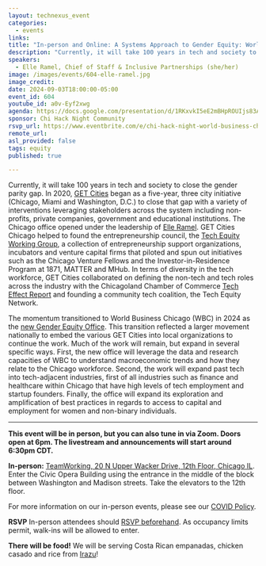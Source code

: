 ```yaml
---
layout: technexus_event
categories:
  - events
links: 
title: "In-person and Online: A Systems Approach to Gender Equity: World Business Chicago"
description: "Currently, it will take 100 years in tech and society to close the gender parity gap. In 2020, GET Cities began as a five-year, three city initiative (Chicago, Miami and Washington, D.C.) to close that gap with a variety of interventions leveraging stakeholders across the system including non-profits, private companies, government and educational institutions. Now at World Business Chicago (WBC) as the head of their new Gender Equity Office, Elle Ramel will lead the new office to leverage the data and research capacities of WBC to understand macroeconomic trends and how they relate to the Chicago workforce, expand past tech into tech-adjacent industries, and extend its exploration and amplification of best practices in regards to access to capital and employment for women and non-binary individuals."
speakers:
  - Elle Ramel, Chief of Staff & Inclusive Partnerships (she/her)
image: /images/events/604-elle-ramel.jpg
image_credit: 
date: 2024-09-03T18:00:00-05:00
event_id: 604
youtube_id: a0v-Eyf2xwg
agenda: https://docs.google.com/presentation/d/1RKxvkI5eE2mBHpROUIjs83Aeh9-DnUATEUSDPDuCADc/edit#slide=id.g121c7120608_0_0
sponsor: Chi Hack Night Community
rsvp_url: https://www.eventbrite.com/e/chi-hack-night-world-business-chicagos-gender-equity-office-tickets-994071002127
remote_url: 
asl_provided: false
tags: equity
published: true

---
```


Currently, it will take 100 years in tech and society to close the gender parity gap. In 2020, [GET Cities](https://www.getcities.org/) began as a five-year, three city initiative (Chicago, Miami and Washington, D.C.) to close that gap with a variety of interventions leveraging stakeholders across the system including non-profits, private companies, government and educational institutions. The Chicago office opened under the leadership of [Elle Ramel](https://www.linkedin.com/in/elleramel/). GET Cities Chicago helped to found the entrepreneurship council, the [Tech Equity Working Group](https://worldbusinesschicago.com/tech-equity-working-group-tewg/), a collection of entrepreneurship support organizations, incubators and venture capital firms that piloted and spun out initiatives such as the Chicago Venture Fellows and the Investor-in-Residence Program at 1871, MATTER and MHub. In terms of diversity in the tech workforce, GET Cities collaborated on defining the non-tech and tech roles across the industry with the Chicagoland Chamber of Commerce [Tech Effect Report](https://www.chicagolandchamber.org/techeffect/) and founding a community tech coalition, the Tech Equity Network.  

The momentum transitioned to World Business Chicago (WBC) in 2024 as the [new Gender Equity Office](https://www.chicagobusiness.com/politics/world-business-chicago-launches-gender-equity-office). This transition reflected a larger movement nationally to embed the various GET Cities into local organizations to continue the work. Much of the work will remain, but expand in several specific ways. First, the new office will leverage the data and research capacities of WBC to understand macroeconomic trends and how they relate to the Chicago workforce. Second, the work will expand past tech into tech-adjacent industries, first of all industries such as finance and healthcare within Chicago that have high levels of tech employment and startup founders. Finally, the office will expand its exploration and amplification of best practices in regards to access to capital and employment for women and non-binary individuals. 

---

**This event will be in person, but you can also tune in via Zoom. Doors open at 6pm. The livestream and announcements will start around 6:30pm CDT.**

**In-person:** <a href='https://www.google.com/maps/place/TechNexus+Venture+Collaborative/@41.8835673,-87.6394085,17z/data=!3m1!4b1!4m5!3m4!1s0x880e2d5be57f04c5:0xa87e47e177660090!8m2!3d41.8835673!4d-87.6372198'>TeamWorking, 20 N Upper Wacker Drive, 12th Floor, Chicago IL</a>. Enter the Civic Opera Building using the entrance in the middle of the block between Washington and Madison streets. Take the elevators to the 12th floor.

For more information on our in-person events, please see our [COVID Policy](/blog/2022/09/09/our-covid-19-policy.html). 

**RSVP** In-person attendees should [RSVP beforehand]({{page.rsvp_url}}). As occupancy limits permit, walk-ins will be allowed to enter.

**There will be food!** We will be serving Costa Rican empanadas, chicken casado and rice from [Irazu](https://www.irazuchicago.com/)!
